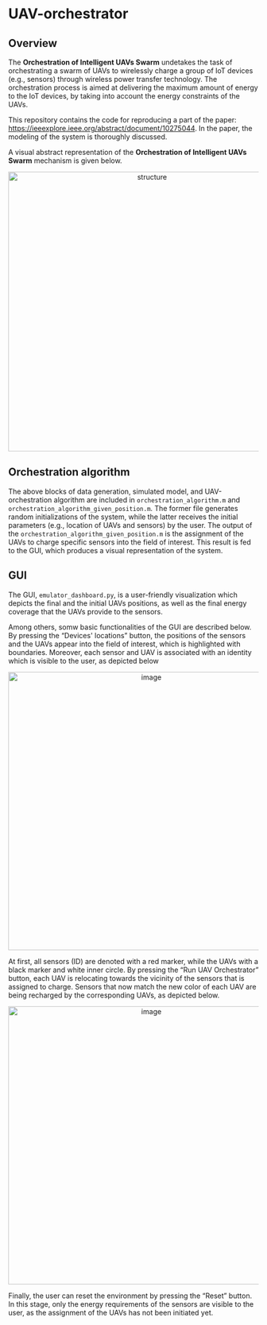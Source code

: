 # UAV-orchestrator
## Overview
The **Orchestration of Intelligent UAVs Swarm** undetakes the task of orchestrating a swarm of UAVs to wirelessly charge a group of IoT devices (e.g., sensors) through wireless power transfer technology. The orchestration process is aimed at delivering the maximum amount of energy to the IoT devices, by taking into account the energy constraints of the UAVs.

This repository contains the code for reproducing a part of the paper: https://ieeexplore.ieee.org/abstract/document/10275044. In the paper, the modeling of the system is thoroughly discussed.

 A visual abstract representation of the **Orchestration of Intelligent UAVs Swarm** mechanism is given below.

<p align="center">
<img width="563" alt="structure" src="https://github.com/wcipAUTH/UAV-orchestrator/assets/148755699/27e2dfbc-25b8-4c05-bc76-d6d1b8a8e296">
</p>


## Orchestration algorithm

The above blocks of data generation, simulated model, and UAV-orchestration algorithm are included in `orchestration_algorithm.m` and `orchestration_algorithm_given_position.m`.
The former file generates random initializations of the system, while the latter receives the initial parameters (e.g., location of UAVs and sensors) by the user.
The output of the `orchestration_algorithm_given_position.m` is the assignment of the UAVs to charge specific sensors into the field of interest. This result is fed to the GUI, which produces a visual representation of the system.

## GUI
The GUI, `emulator_dashboard.py`,  is a user-friendly visualization which depicts the final and the initial UAVs positions, as well as the final energy coverage that the UAVs provide to the sensors. 

Among others, somw basic functionalities of the GUI are described below. By pressing the “Devices' locations” button, the positions of the sensors and the UAVs appear into the field of interest, which is highlighted with boundaries. Moreover, each sensor and UAV is associated with an identity which is visible to the user, as depicted below

<p align="center">
<img width="560" alt="image" src="https://github.com/wcipAUTH/UAV-orchestrator/assets/148755699/dde47fc6-3495-4e90-b698-13651ea09848">
</p>

At first, all sensors (ID) are denoted with a red marker, while the UAVs with a black marker and white inner circle. By pressing the “Run UAV Orchestrator” button, each UAV is relocating towards the vicinity of the sensors that is assigned to charge. Sensors that now match the new color of each UAV are being recharged by the corresponding UAVs, as depicted below.

<p align="center">
<img width="560" alt="image" src="https://github.com/wcipAUTH/UAV-orchestrator/assets/148755699/9ba251cd-e8e8-4c16-9c44-f62c3a03db7f">
</p>

Finally, the user can reset the environment by pressing the “Reset” button. In this stage, only the energy requirements of the sensors are visible to the user, as the assignment of the UAVs has not been initiated yet. 
